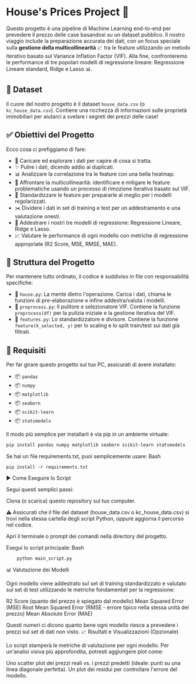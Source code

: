 # House's Prices Project 🏡

Questo progetto è una pipeline di Machine Learning end-to-end per prevedere il prezzo delle case basandosi su un dataset pubblico. Il nostro viaggio include la preparazione accurata dei dati, con un focus speciale sulla **gestione della multicollinearità** 📈 tra le feature utilizzando un metodo iterativo basato sul Variance Inflation Factor (VIF). Alla fine, confronteremo le performance di tre popolari modelli di regressione lineare: Regressione Lineare standard, Ridge e Lasso 📊.

## 📂 Dataset

Il cuore del nostro progetto è il dataset `house_data.csv` (o `kc_house_data.csv`). Contiene una ricchezza di informazioni sulle proprietà immobiliari per aiutarci a svelare i segreti dei prezzi delle case!

## ✅ Obiettivi del Progetto

Ecco cosa ci prefiggiamo di fare:

* 🔎 Caricare ed esplorare i dati per capire di cosa si tratta.
* ✨ Pulire i dati, dicendo addio ai duplicati.
* 📊 Analizzare la correlazione tra le feature con una bella heatmap.
* 🔧 Affrontare la multicollinearità: identificare e mitigare le feature problematiche usando un processo di rimozione iterativa basato sul VIF.
* 📏 Standardizzare le feature per prepararle al meglio per i modelli regolarizzati.
* ✂️ Dividere i dati in set di training e test per un addestramento e una valutazione onesti.
* 🧠 Addestrare i nostri tre modelli di regressione: Regressione Lineare, Ridge e Lasso.
* 📈 Valutare le performance di ogni modello con metriche di regressione appropriate (R2 Score, MSE, RMSE, MAE).

## 📁 Struttura del Progetto

Per mantenere tutto ordinato, il codice è suddiviso in file con responsabilità specifiche:

* 📄 `house.py`: La mente dietro l'operazione. Carica i dati, chiama le funzioni di pre-elaborazione e infine addestra/valuta i modelli.
* 📄 `preprocess.py`: Il pulitore e selezionatore VIF. Contiene la funzione `preprocess(df)` per la pulizia iniziale e la gestione iterativa del VIF.
* 📄 `features.py`: Lo standardizzatore e divisore. Contiene la funzione `feature(X_selected, y)` per lo scaling e lo split train/test sui dati già filtrati.

## 🐍 Requisiti

Per far girare questo progetto sul tuo PC, assicurati di avere installato:

* 📦 `pandas`
* 📦 `numpy`
* 📦 `matplotlib`
* 📦 `seaborn`
* 📦 `scikit-learn`
* 📦 `statsmodels`

Il modo più semplice per installarli è via pip in un ambiente virtuale:

```bash
pip install pandas numpy matplotlib seaborn scikit-learn statsmodels
```
Se hai un file requirements.txt, puoi semplicemente usare:
Bash
```
pip install -r requirements.txt
```
▶️ Come Eseguire lo Script

Segui questi semplici passi:

  Clona (o scarica) questo repository sul tuo computer.

  ⚠️ Assicurati che il file del dataset (house_data.csv o kc_house_data.csv) si trovi nella stessa cartella degli script Python, oppure aggiorna il percorso nel codice.

  Apri il terminale o prompt dei comandi nella directory del progetto.

  Esegui lo script principale:
    Bash
```
    python main_script.py
```


📊 Valutazione dei Modelli

Ogni modello viene addestrato sul set di training standardizzato e valutato sul set di test utilizzando le metriche fondamentali per la regressione:

  R2 Score (quanto del prezzo è spiegato dal modello)
  Mean Squared Error (MSE)
  Root Mean Squared Error (RMSE - errore tipico nella stessa unità del prezzo)
  Mean Absolute Error (MAE)

Questi numeri ci dicono quanto bene ogni modello riesce a prevedere i prezzi sul set di dati non visto.
📈 Risultati e Visualizzazioni (Opzionale)

Lo script stamperà le metriche di valutazione per ogni modello. Per un'analisi visiva più approfondita, potresti aggiungere plot come:

  Uno scatter plot dei prezzi reali vs. i prezzi predetti (ideale: punti su una linea diagonale perfetta).
  Un plot dei residui per controllare l'errore del modello.

